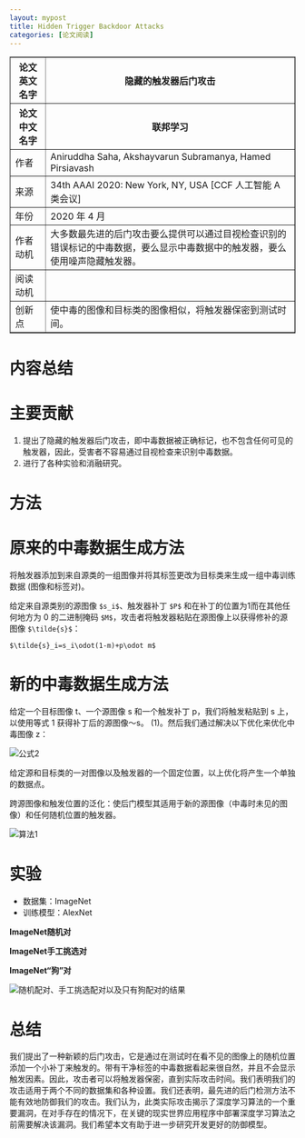 ```yaml
---
layout: mypost
title: Hidden Trigger Backdoor Attacks
categories: [论文阅读]
---
```


<table border="1">
    <tr>
        <th>论文英文名字</th>
        <th>隐藏的触发器后门攻击</th>
    </tr>
    <tr>
        <th>论文中文名字</th>
        <th>联邦学习</th>
    </tr>
    <tr>
        <td>作者</td>
        <td>Aniruddha Saha, Akshayvarun Subramanya, Hamed Pirsiavash</td>
    </tr>
    <tr>
        <td>来源</td>
        <td>34th AAAI 2020: New York, NY, USA [CCF 人工智能 A 类会议]</td>
    </tr>
    <tr>
        <td>年份</td>
        <td>2020 年 4 月</td>
    </tr>
    <tr>
        <td>作者动机</td>
        <td>大多数最先进的后门攻击要么提供可以通过目视检查识别的错误标记的中毒数据，要么显示中毒数据中的触发器，要么使用噪声隐藏触发器。</td>
    </tr>
    <tr>
        <td>阅读动机</td>
        <td></td>
    </tr>
    <tr>
        <td>创新点</td>
        <td>使中毒的图像和目标类的图像相似，将触发器保密到测试时间。</td>
    </tr>
</table>

# 内容总结

# 主要贡献

1. 提出了隐藏的触发器后门攻击，即中毒数据被正确标记，也不包含任何可见的触发器，因此，受害者不容易通过目视检查来识别中毒数据。
2. 进行了各种实验和消融研究。

# 方法

# 原来的中毒数据生成方法

将触发器添加到来自源类的一组图像并将其标签更改为目标类来生成一组中毒训练数据 (图像和标签对)。

给定来自源类别的源图像 `$s_i$`、触发器补丁 `$P$` 和在补丁的位置为1而在其他任何地方为 0 的二进制掩码 `$M$`，攻击者将触发器粘贴在源图像上以获得修补的源图像 `$\tilde{s}$`：

`$\tilde{s}_i=s_i\odot(1-m)+p\odot m$`

# 新的中毒数据生成方法

给定一个目标图像 t、一个源图像 s 和一个触发补丁 p，我们将触发粘贴到 s 上，以使用等式 1 获得补丁后的源图像〜s。 (1)。然后我们通过解决以下优化来优化中毒图像 z：

![公式2](公式2.png)

给定源和目标类的一对图像以及触发器的一个固定位置，以上优化将产生一个单独的数据点。

跨源图像和触发位置的泛化：使后门模型其适用于新的源图像（中毒时未见的图像）和任何随机位置的触发器。

![算法1](算法1.png)

# 实验

+ 数据集：ImageNet
+ 训练模型：AlexNet

**ImageNet随机对**

**ImageNet手工挑选对**

**ImageNet“狗”对**

![随机配对、手工挑选配对以及只有狗配对的结果](随机配对、手工挑选配对以及只有狗配对的结果.png)

# 总结

我们提出了一种新颖的后门攻击，它是通过在测试时在看不见的图像上的随机位置添加一个小补丁来触发的。带有干净标签的中毒数据看起来很自然，并且不会显示触发因素。因此，攻击者可以将触发器保密，直到实际攻击时间。我们表明我们的攻击适用于两个不同的数据集和各种设置。我们还表明，最先进的后门检测方法不能有效地防御我们的攻击。我们认为，此类实际攻击揭示了深度学习算法的一个重要漏洞，在对手存在的情况下，在关键的现实世界应用程序中部署深度学习算法之前需要解决该漏洞。我们希望本文有助于进一步研究开发更好的防御模型。